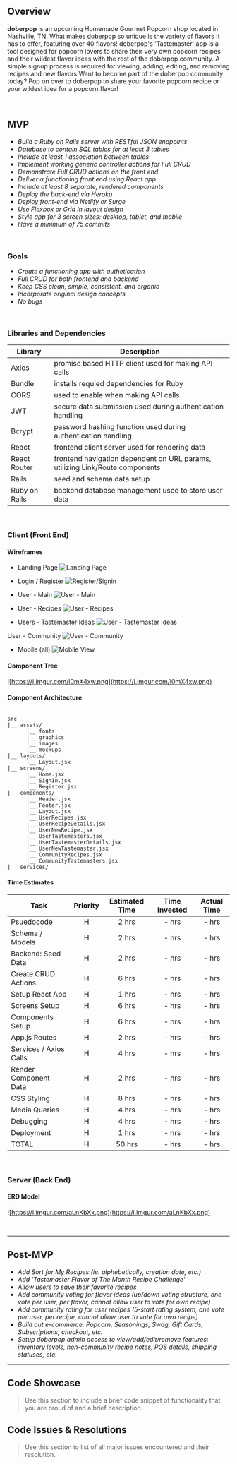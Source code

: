 ## Overview

**doberpop** is an upcoming Homemade Gourmet Popcorn shop located in Nashville, TN. What makes doberpop so unique is the variety of flavors it has to offer, featuring over 40 flavors! doberpop's 'Tastemaster' app is a tool designed for popcorn lovers to share their very own popcorn recipes and their wildest flavor ideas with the rest of the doberpop community. A simple signup process is required for viewing, adding, editing, and removing recipes and new flavors.Want to become part of the doberpop community today? Pop on over to doberpop to share your favorite popcorn recipe or your wildest idea for a popcorn flavor! 


<br>

## MVP

- _Build a Ruby on Rails server with RESTful JSON endpoints_
- _Database to contain SQL tables for at least 3 tables_
- _Include at least 1 association between tables_
- _Implement working generic controller actions for Full CRUD_
- _Demonstrate Full CRUD actions on the front end_
- _Deliver a functioning front end using React app_
- _Include at least 8 separate, rendered components_
- _Deploy the back-end via Heroku_
- _Deploy front-end via Netlify or Surge_
- _Use Flexbox or Grid in layout design_
- _Style app for 3 screen sizes: desktop, tablet, and mobile_
- _Have a minimum of 75 commits_

<br>

### Goals

- _Create a functioning app with authetication_
- _Full CRUD for both frontend and backend_
- _Keep CSS clean, simple, consistent, and organic_
- _Incorporate original design concepts_
- _No bugs_

<br>

### Libraries and Dependencies

|      Library      | Description                                                                  |
| ----------------- | ---------------------------------------------------------------------------- |
|       Axios       | promise based HTTP client used for making API calls                          |
|      Bundle       | installs requied dependencies for Ruby                                       |
|       CORS        | used to enable when making API calls                                         |
|       JWT         | secure data submission used during authentication handling                   |
|      Bcrypt       | password hashing function used during authentication handling                |
|       React       | frontend client server used for rendering data                               |
|   React Router    | frontend navigation dependent on URL params, utilizing Link/Route components |
|       Rails       | seed and schema data setup                                                   |
|   Ruby on Rails   | backend database management used to store user data                          |


<br>

### Client (Front End)

#### Wireframes
- Landing Page
![Landing Page](https://i.imgur.com/454UcjD.png)

- Login / Register
![Register/Signin](https://i.imgur.com/uYamyuA.png)

- User - Main
![User - Main](https://i.imgur.com/5pgZd91.png)

- User - Recipes
![User - Recipes](https://i.imgur.com/thEU042.png)

- Users - Tastemaster Ideas
![User - Tastemaster Ideas](https://i.imgur.com/4t8fPVk.png)

User - Community
![User - Community](https://i.imgur.com/vWIRG8j.png)

- Mobile (all)
![Mobile View](https://i.imgur.com/gBe83jH.png)


#### Component Tree

![https://i.imgur.com/l0mX4xw.png](https://i.imgur.com/l0mX4xw.png)


#### Component Architecture


``` structure

src
|__ assets/
      |__ fonts
      |__ graphics
      |__ images
      |__ mockups
|__ layouts/
      |__ Layout.jsx
|__ screens/
      |__ Home.jsx
      |__ SignIn.jsx
      |__ Register.jsx
|__ components/
      |__ Header.jsx
      |__ Footer.jsx
      |__ Layout.jsx
      |__ UserRecipes.jsx
      |__ UserRecipeDetails.jsx
      |__ UserNewRecipe.jsx
      |__ UserTastemasters.jsx
      |__ UserTastemasterDetails.jsx
      |__ UserNewTastemaster.jsx
      |__ CommunityRecipes.jsx
      |__ CommunityTastemasters.jsx
|__ services/

```

#### Time Estimates


| Task                     |  Priority | Estimated Time | Time Invested | Actual Time |
| ------------------------ | :-------: | :------------: | :-----------: | :---------: |
| Psuedocode               |     H     |     2 hrs      |     - hrs     |    - hrs    |
| Schema / Models          |     H     |     2 hrs      |     - hrs     |    - hrs    |
| Backend: Seed Data       |     H     |     2 hrs      |     - hrs     |    - hrs    |
| Create CRUD Actions      |     H     |     6 hrs      |     - hrs     |    - hrs    |
| Setup React App          |     H     |     1 hrs      |     - hrs     |    - hrs    |
| Screens Setup            |     H     |     6 hrs      |     - hrs     |    - hrs    |
| Components Setup         |     H     |     6 hrs      |     - hrs     |    - hrs    |
| App.js Routes            |     H     |     2 hrs      |     - hrs     |    - hrs    |
| Services / Axios Calls   |     H     |     4 hrs      |     - hrs     |    - hrs    |
| Render Component Data    |     H     |     2 hrs      |     - hrs     |    - hrs    |
| CSS Styling              |     H     |     8 hrs      |     - hrs     |    - hrs    |
| Media Queries            |     H     |     4 hrs      |     - hrs     |    - hrs    |
| Debugging                |     H     |     4 hrs      |     - hrs     |    - hrs    |
| Deployment               |     H     |     1 hrs      |     - hrs     |    - hrs    |
| TOTAL                    |     H     |    50 hrs      |     - hrs     |    - hrs    |


<br>

### Server (Back End)

#### ERD Model

![https://i.imgur.com/aLnKbXx.png](https://i.imgur.com/aLnKbXx.png)


<br>

***

## Post-MVP

- _Add Sort for My Recipes (ie. alphebetically, creation date, etc.)_
- _Add 'Tastemaster Flavor of The Month Recipe Challenge'_
- _Allow users to save their favorite recipes_
- _Add community voting for flavor ideas (up/down voting structure, one vote per user, per flavor, cannot allow user to vote for own recipe)_
- _Add community rating for user recipes (5-start rating system, one vote per user, per recipe, cannot allow user to vote for own recipe)_
- _Build out e-commerce: Popcorn, Seasonings, Swag, Gift Cards, Subscriptions, checkout, etc._
- _Setup doberpop admin access to view/add/edit/remove features: inventory levels, non-community recipe notes, POS details, shipping statuses, etc._



***

## Code Showcase

> Use this section to include a brief code snippet of functionality that you are proud of and a brief description.

## Code Issues & Resolutions

> Use this section to list of all major issues encountered and their resolution.
